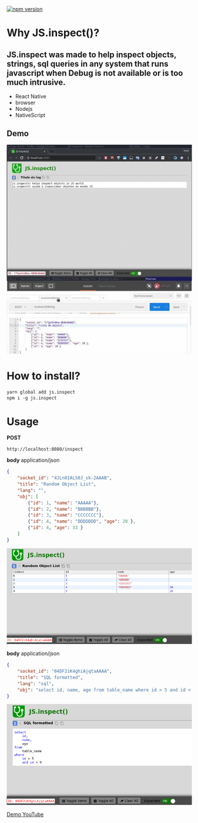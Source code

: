 [![npm version](https://badge.fury.io/js/js.inspect.svg)](https://badge.fury.io/js/js.inspect)

# Why JS.inspect()?

## JS.inspect was made to help inspect objects, strings, sql queries in any system that runs javascript when Debug is not available or is too much intrusive.

 - React Native
 - browser
 - Nodejs
 - NativeScript

## Demo
![JS.inspect Demo](https://raw.githubusercontent.com/rod-stuchi/JS-inspect/master/docs/js-inspect-demo.gif)

# How to install?

    yarn global add js.inspect 
    npm i -g js.inspect

# Usage
 
**POST**

    http://localhost:8080/inspect

**body** application/json
```json
{
	"socket_id": "4JLn0IALS0J_sk-2AAAB",
	"title": "Random Object List",
	"lang": "", 
	"obj": [
		{"id": 1, "name": "AAAAA"},
		{"id": 2, "name": "BBBBBB"},
		{"id": 3, "name": "CCCCCCC"},
		{"id": 4, "name": "DDDDDDD", "age": 20 },
		{"id": 4, "age": 33 }
	]
}
```
![Result 01](https://raw.githubusercontent.com/rod-stuchi/JS-inspect/master/docs/image01.png)

**body** application/json
```json
{
	"socket_id": "04DF2iK4ghiAjqtaAAAA",
	"title": "SQL formatted",
	"lang": "sql", 
	"obj": "select id, name, age from table_name where id > 5 and id < 9"
}
```

![Result 02](https://raw.githubusercontent.com/rod-stuchi/JS-inspect/master/docs/image02.png)

[Demo YouTube](https://www.youtube.com/watch?v=Cl-B5XdSCIY)